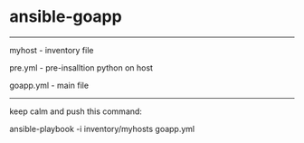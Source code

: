 # ansible-goapp
---------------------------------------
myhost - inventory file

pre.yml - pre-insalltion python on host

goapp.yml - main file


--------------------------------------------


keep calm and push this command:

ansible-playbook -i inventory/myhosts goapp.yml
